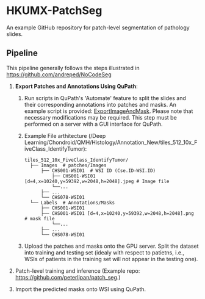 # HKUMX-PatchSeg
An example GitHub repository for patch-level segmentation of pathology slides.

## Pipeline

This pipeline generally follows the steps illustrated in  https://github.com/andreped/NoCodeSeg

1. **Export Patches and Annotations Using QuPath**:

   1. Run scripts in QuPath's 'Automate' feature to split the slides and their corresponding annotations into patches and masks. An example script is provided: [ExportImageAndMask](./scripts/ExportImageAndMask.groovy).  Please note that necessary modifications may be required. This step must be performed on a server with a GUI interface for QuPath.

   2. Example File arthitecture (/Deep Learning/Chondroid/QMH/Histology/Annotation_New/tiles_512_10x_FiveClass_IdentifyTumor):

      ```
      tiles_512_10x_FiveClass_IdentifyTumor/
      	├── Images  # patches/Images
      		├── CHS001-WSI01  # WSI ID (Cse.ID-WSI.ID)
      			├── CHS001-WSI01 [d=4,x=10240,y=59392,w=2048,h=2048].jpeg # Image file
      			└──...
      		├── ...
      		└──	CHS078-WSI01
      	└── Labels  # Annotations/Masks
      		├── CHS001-WSI01
            ├── CHS001-WSI01 [d=4,x=10240,y=59392,w=2048,h=2048].png # mask file
      			└──...
      		├── ...
      		└──	CHS078-WSI01
      ```

   3. Upload the patches and masks onto the GPU server. Split the dataset into training and testing set (idealy with respect to  patietns, i.e., WSIs of patients in the training set will not appear in the testing one). 

2. Patch-level training and inference (Example repo: https://github.com/peterlipan/patch_seg.)

3. Import the predicted masks onto WSI using QuPath.
